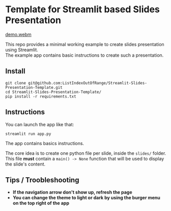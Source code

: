 # Template for Streamlit based Slides Presentation

[demo.webm](https://user-images.githubusercontent.com/49729757/227623886-7d85c8dd-efd0-4f29-8d2e-0e1619ea7b5f.webm)

This repo provides a minimal working example to create slides presentation using Streamlit.     
The example app contains basic instructions to create such a presentation.

## Install

```
git clone git@github.com:ListIndexOutOfRange/Streamlit-Slides-Presentation-Template.git
cd Streamlit-Slides-Presentation-Template/
pip install -r requirements.txt
```

## Instructions

You can launch the app like that:

```
streamlit run app.py
```

The app contains basics instructions.


The core idea is to create one python file per slide, inside the `slides/` folder.
This file **must** contain a `main() -> None` function that will be used to display the slide's content.


## Tips / Troobleshooting

- **If the navigation arrow don't show up, refresh the page**
- **You can change the theme to light or dark by using the burger menu on the top right of the app**




